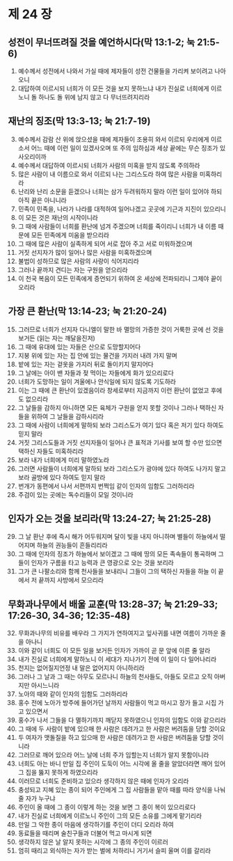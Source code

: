 # 제 24 장

## 성전이 무너뜨려질 것을 예언하시다(막 13:1-2; 눅 21:5-6)
1. 예수께서 성전에서 나와서 가실 때에 제자들이 성전 건물들을 가리켜 보이려고 나아오니 
2. 대답하여 이르시되 너희가 이 모든 것을 보지 못하느냐 내가 진실로 너희에게 이르노니 돌 하나도 돌 위에 남지 않고 다 무너뜨려지리라 
## 재난의 징조(막 13:3-13; 눅 21:7-19)
3. 예수께서 감람 산 위에 앉으셨을 때에 제자들이 조용히 와서 이르되 우리에게 이르소서 어느 때에 이런 일이 있겠사오며 또 주의 임하심과 세상 끝에는 무슨 징조가 있사오리이까 
4. 예수께서 대답하여 이르시되 너희가 사람의 미혹을 받지 않도록 주의하라 
5. 많은 사람이 내 이름으로 와서 이르되 나는 그리스도라 하여 많은 사람을 미혹하리라 
6. 난리와 난리 소문을 듣겠으나 너희는 삼가 두려워하지 말라 이런 일이 있어야 하되 아직 끝은 아니니라 
7. 민족이 민족을, 나라가 나라를 대적하여 일어나겠고 곳곳에 기근과 지진이 있으리니 
8. 이 모든 것은 재난의 시작이니라 
9. 그 때에 사람들이 너희를 환난에 넘겨 주겠으며 너희를 죽이리니 너희가 내 이름 때문에 모든 민족에게 미움을 받으리라 
10. 그 때에 많은 사람이 실족하게 되어 서로 잡아 주고 서로 미워하겠으며 
11. 거짓 선지자가 많이 일어나 많은 사람을 미혹하겠으며 
12. 불법이 성하므로 많은 사람의 사랑이 식어지리라 
13. 그러나 끝까지 견디는 자는 구원을 얻으리라 
14. 이 천국 복음이 모든 민족에게 증언되기 위하여 온 세상에 전파되리니 그제야 끝이 오리라 
## 가장 큰 환난(막 13:14-23; 눅 21:20-24)
15. 그러므로 너희가 선지자 다니엘이 말한 바 멸망의 가증한 것이 거룩한 곳에 선 것을 보거든 (읽는 자는 깨달을진저) 
16. 그 때에 유대에 있는 자들은 산으로 도망할지어다 
17. 지붕 위에 있는 자는 집 안에 있는 물건을 가지러 내려 가지 말며 
18. 밭에 있는 자는 겉옷을 가지러 뒤로 돌이키지 말지어다 
19. 그 날에는 아이 밴 자들과 젖 먹이는 자들에게 화가 있으리로다 
20. 너희가 도망하는 일이 겨울에나 안식일에 되지 않도록 기도하라 
21. 이는 그 때에 큰 환난이 있겠음이라 창세로부터 지금까지 이런 환난이 없었고 후에도 없으리라 
22. 그 날들을 감하지 아니하면 모든 육체가 구원을 얻지 못할 것이나 그러나 택하신 자들을 위하여 그 날들을 감하시리라 
23. 그 때에 사람이 너희에게 말하되 보라 그리스도가 여기 있다 혹은 저기 있다 하여도 믿지 말라 
24. 거짓 그리스도들과 거짓 선지자들이 일어나 큰 표적과 기사를 보여 할 수만 있으면 택하신 자들도 미혹하리라 
25. 보라 내가 너희에게 미리 말하였노라 
26. 그러면 사람들이 너희에게 말하되 보라 그리스도가 광야에 있다 하여도 나가지 말고 보라 골방에 있다 하여도 믿지 말라 
27. 번개가 동편에서 나서 서편까지 번쩍임 같이 인자의 임함도 그러하리라 
28. 주검이 있는 곳에는 독수리들이 모일 것이니라 
## 인자가 오는 것을 보리라(막 13:24-27; 눅 21:25-28)
29. 그 날 환난 후에 즉시 해가 어두워지며 달이 빛을 내지 아니하며 별들이 하늘에서 떨어지며 하늘의 권능들이 흔들리리라 
30. 그 때에 인자의 징조가 하늘에서 보이겠고 그 때에 땅의 모든 족속들이 통곡하며 그들이 인자가 구름을 타고 능력과 큰 영광으로 오는 것을 보리라 
31. 그가 큰 나팔소리와 함께 천사들을 보내리니 그들이 그의 택하신 자들을 하늘 이 끝에서 저 끝까지 사방에서 모으리라 
## 무화과나무에서 배울 교훈(막 13:28-37; 눅 21:29-33; 17:26-30, 34-36; 12:35-48)
32. 무화과나무의 비유를 배우라 그 가지가 연하여지고 잎사귀를 내면 여름이 가까운 줄을 아나니 
33. 이와 같이 너희도 이 모든 일을 보거든 인자가 가까이 곧 문 앞에 이른 줄 알라 
34. 내가 진실로 너희에게 말하노니 이 세대가 지나가기 전에 이 일이 다 일어나리라 
35. 천지는 없어질지언정 내 말은 없어지지 아니하리라 
36. 그러나 그 날과 그 때는 아무도 모르나니 하늘의 천사들도, 아들도 모르고 오직 아버지만 아시느니라 
37. 노아의 때와 같이 인자의 임함도 그러하리라 
38. 홍수 전에 노아가 방주에 들어가던 날까지 사람들이 먹고 마시고 장가 들고 시집 가고 있으면서 
39. 홍수가 나서 그들을 다 멸하기까지 깨닫지 못하였으니 인자의 임함도 이와 같으리라 
40. 그 때에 두 사람이 밭에 있으매 한 사람은 데려가고 한 사람은 버려둠을 당할 것이요 
41. 두 여자가 맷돌질을 하고 있으매 한 사람은 데려가고 한 사람은 버려둠을 당할 것이니라 
42. 그러므로 깨어 있으라 어느 날에 너희 주가 임할는지 너희가 알지 못함이니라 
43. 너희도 아는 바니 만일 집 주인이 도둑이 어느 시각에 올 줄을 알았더라면 깨어 있어 그 집을 뚫지 못하게 하였으리라 
44. 이러므로 너희도 준비하고 있으라 생각하지 않은 때에 인자가 오리라 
45. 충성되고 지혜 있는 종이 되어 주인에게 그 집 사람들을 맡아 때를 따라 양식을 나눠 줄 자가 누구냐 
46. 주인이 올 때에 그 종이 이렇게 하는 것을 보면 그 종이 복이 있으리로다 
47. 내가 진실로 너희에게 이르노니 주인이 그의 모든 소유를 그에게 맡기리라 
48. 만일 그 악한 종이 마음에 생각하기를 주인이 더디 오리라 하여 
49. 동료들을 때리며 술친구들과 더불어 먹고 마시게 되면 
50. 생각하지 않은 날 알지 못하는 시각에 그 종의 주인이 이르러 
51. 엄히 때리고 외식하는 자가 받는 벌에 처하리니 거기서 슬피 울며 이를 갈리라


